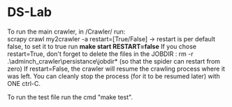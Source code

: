 # DS-Lab

To run the main crawler, in /Crawler/ run:  
scrapy crawl my2crawler -a restart=[True/False] -> restart is per default false, to set it to true run **make start RESTART=false**
If you chose restart=True, don't forget to delete the files in the JOBDIR : 
rm -r .\adminch_crawler\persistance\jobdir\* (so that the spider can restart from zero)
If restart=False, the crawler will resume the crawling process where it was left. You can cleanly stop the process (for it to be resumed later) with ONE ctrl-C.

To run the test file run the cmd "make test".
